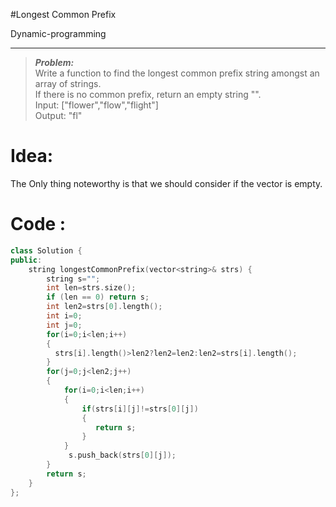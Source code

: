 #Longest Common Prefix

Dynamic-programming

----------------
> ***Problem:***  
> Write a function to find the longest common prefix string amongst an array of strings.  
> If there is no common prefix, return an empty string "".  
> Input: ["flower","flow","flight"]  
> Output: "fl"  

# Idea:
The Only thing noteworthy is that we should consider if the vector is empty.

# Code :
```c++
class Solution {
public:
    string longestCommonPrefix(vector<string>& strs) {
        string s="";
        int len=strs.size();
        if (len == 0) return s;
        int len2=strs[0].length();
        int i=0;
        int j=0;
        for(i=0;i<len;i++)
        {
          strs[i].length()>len2?len2=len2:len2=strs[i].length();
        }   
        for(j=0;j<len2;j++)
        {   
            for(i=0;i<len;i++) 
            {
                if(strs[i][j]!=strs[0][j])
                {
                   return s;
                }
            }
             s.push_back(strs[0][j]);
        }
        return s;
    }
};
```
